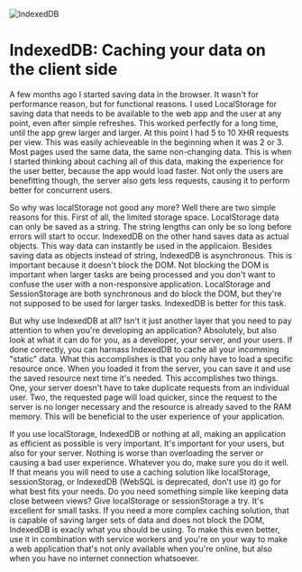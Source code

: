 ![IndexedDB](/images/articles/speed.jpg)

# IndexedDB: Caching your data on the client side

A few months ago I started saving data in the browser. It wasn't for performance reason, but for functional reasons. I used LocalStorage for saving data that needs to be available to the web app and the user at any point, even after simple refreshes. This worked perfectly for a long time, until the app grew larger and larger. At this point I had 5 to 10 XHR requests per view. This was easily achieveable in the beginning when it was 2 or 3. Most pages used the same data, the same non-changing data. This is when I started thinking about caching all of this data, making the experience for the user better, because the app would load faster. Not only the users are benefitting though, the server also gets less requests, causing it to perform better for concurrent users.

So why was localStorage not good any more? Well there are two simple reasons for this. First of all, the limited storage space. LocalStorage data can only be saved as a string. The string lengths can only be so long before errors will start to occur. IndexedDB on the other hand saves data as actual objects. This way data can instantly be used in the applicaion. Besides saving data as objects instead of string, IndexedDB is asynchronous. This is important because it doesn't block the DOM. Not blocking the DOM is important when larger tasks are being processed and you don't want to confuse the user with a non-responsive application. LocalStorage and SessionStorage are both synchronous and do block the DOM, but they're not supposed to be used for larger tasks. IndexedDB is better for this task.

But why use IndexedDB at all? Isn't it just another layer that you need to pay attention to when you're developing an application? Absolutely, but also look at what it can do for you, as a developer, your server, and your users. If done correctly, you can harnass IndexedDB to cache all your incomming "static" data. What this accomplishes is that you only have to load a specific resource once. When you loaded it from the server, you can save it and use the saved resource next time it's needed. This accomplishes two things. One, your server doesn't have to take duplicate requests from an individual user. Two, the requested page will load quicker, since the request to the server is no longer necessary and the resource is already saved to the RAM memory. This will be beneficial to the user experience of your application.

If you use localStorage, IndexedDB or nothing at all, making an application as efficient as possible is very important. It's important for your users, but also for your server. Nothing is worse than overloading the server or causing a bad user experience. Whatever you do, make sure you do it well. If that means you will need to use a caching solution like localStorage, sessionStorag, or IndexedDB (WebSQL is deprecated, don't use it) go for what best fits your needs. Do you need something simple like keeping data close between views? Give localStorage or sessionStorage a try. It's excellent for small tasks. If you need a more complex caching solution, that is capable of saving larger sets of data and does not block the DOM, IndexedDB is exacly what you should be using. To make this even better, use it in combination with service workers and you're on your way to make a web application that's not only available when you're online, but also when you have no internet connection whatsoever.